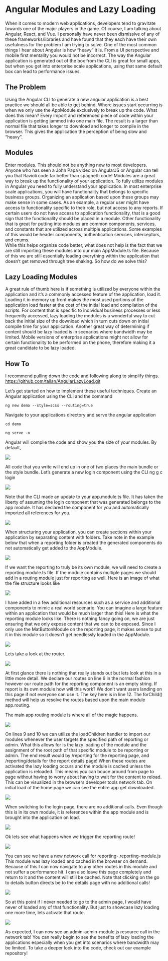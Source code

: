 # Angular Modules and Lazy Loading

When it comes to modern web applications, developers tend to gravitate towards one of the major players in the game.  Of course, I am talking about Angular, React, and Vue.  I personally have never been dismissive of any of these frameworks/libraries and have found that they each have their own usefulness for the problem I am trying to solve. 
One of the most common things I hear about Angular is how “heavy” it is.  From a UI perspective and mobile first mentality you would not be incorrect.  The way the Angular application is generated out of the box from the CLI is great for small apps, but when you get into enterprise scale applications, using that same default box can lead to performance issues.

## The Problem
Using the Angular CLI to generate a new angular application is a best practice we should all be able to get behind.  Where issues start occurring is when we only use the AppModule exclusively to break up the code.  What does this mean?  Every import and referenced piece of code within your application is getting jammed into one main file.  The result is a larger than normal file that takes longer to download and longer to compile in the browser.  This gives the application the perception of being slow and “heavy”.

## Modules
Enter modules.  This should not be anything new to most developers.  Anyone who has seen a John Papa video on AngularJS or Angular can tell you that Ravioli code far better than spaghetti code!  Modules are a great way to break up the functionality of your application.  To fully utilize modules in Angular you need to fully understand your application.  In most enterprise scale applications, you will have functionality that belongs to specific business groups.  Organizing an application based upon these groups may make sense in some cases.  As an example, a regular user might have access to functionality specific to their role, but not access to any reports.  If certain users do not have access to application functionality, that is a good sign that the functionality should be placed in a module.  Other functionality that is great for putting into modules are common components, services, and constants that are utilized across multiple applications.  Some examples of this would be header components, authentication services, interceptors, and enums.  
While this helps organize code better, what does not help is the fact that we are still importing these modules into our main AppModule.ts file.  Because of this we are still essentially loading everything within the application that doesn’t get removed through tree shaking.  So how do we solve this?

## Lazy Loading Modules
A great rule of thumb here is if something is utilized by everyone within the application and it’s a commonly accessed feature of the application, load it.  Loading it in memory up front makes the most used portions of the application load faster at the cost of the initial load and compilation of the scripts.  For content that is specific to individual business processes or less frequently accessed, lazy loading the modules is a wonderful way to cut back the initial size of the download which in turn cuts down on initial compile time for your application.  Another great way of determining if content should be lazy loaded is in scenarios where bandwidth may be limited.  Mobile versions of enterprise applications might not allow for certain functionality to be performed on the phone, therefore making it a great candidate to be lazy loaded.

## How To
I recommend pulling down the code and following along to simplify things.
https://github.com/tallan/AngularLazyLoad.git

Let’s get started on how to implement these useful techniques.
Create an Angular application using the CLI and the command

```ng new demo --style=scss --routing=true```

Navigate to your applications directory and serve the angular application

```cd demo```

```ng serve -o ```

Angular will compile the code and show you the size of your modules.  By default, 

![](./images/1.png)
 
All code that you write will end up in one of two places the main bundle or the style bundle.
Let’s generate a new login component using the CLI ng g c login
 
![](./images/2.png)

Note that the CLI made an update to your app.module.ts file.
It has taken the liberty of assuming the login component that was generated belongs to the app module.  It has declared the component for you and automatically imported all references for you.  

![](./images/3.png)

When structuring your application, you can create sections within your application by separating content with folders.  Take note in the example below that when a reporting folder is created the generated components do not automatically get added to the AppModule.

![](./images/4.png)
 
If we want the reporting to truly be its own module, we will need to create a reporting.module.ts file.  If the module contains multiple pages we should add in a routing module just for reporting as well.
Here is an image of what the file structure looks like

![](./images/5.png)
 
I have added in a few additional resources such as a service and additional components to mimic a real world scenario.  You can imagine a large feature within an application that would be much larger than this!
Here is what the reporting module looks like.  There is nothing fancy going on, we are just ensuring that we only expose content that we can to be exposed.  Since I only use the MatButtonModule on the reporting page, it makes sense to put it in this module so it doesn’t get needlessly loaded in the AppModule.  

![](./images/6.png)

Lets take a look at the router.

![](./images/7.png)

At first glance there is nothing that really stands out but lets look at this in a little more detail.
We declare our routes on line 6 in the normal fashion however our route path for the reporting component is an empty string.  If report is its own module how will this work?  We don’t want users landing on this page if not everyone can use it.  The key here is in line 12.  The forChild() method will help us resolve the routes based upon the main module app.routing.

The main app routing module is where all of the magic happens.

![](./images/8.png)
 
On lines 9 and 10 we can utilize the loadChildren handler to import our modules whenever the user targets the specified path of reporting or admin.  What this allows for is the lazy loading of the module and the assignment of the root path of that specific module to be reporting or admin.
The end result would by /reporting for the reporting page, and /reporting/details for the report details page!
When these routes are activated the lazy loading occurs and the module is cached unless the application is reloaded.  This means you can bouce around from page to page without having to worry about having to wait for the content to reload.
This can be visualized in the browsers developer tools network tab.
On initial load of the home page we can see the entire app get downloaded.

![](./images/9.png)

When switching to the login page, there are no additional calls.  Even though this is in its own module, it is references within the app module and is brought into the application on load.

![](./images/10.png)

Ok lets see what happens when we trigger the reporting route!

![](./images/11.png)

You can see we have a new network call for reporting-.reporting-module.js
This module was lazy loaded and cached in the browser on demand.  Because of this I can now navigate to any other routes in this module and not suffer a performance hit.  I can also leave this page completely and return to it and the content will still be cached.  Note that clicking on the go to details button directs be to the details page with no additional calls!

![](./images/12.png)
 
So at this point if I never needed to go to the admin page, I would have never of loaded any of that functionality.  But just to showcase lazy loading one more time, lets activate that route.

![](./images/13.png)
 
As expected, I can now see an admin-admin-module.js resource call in the network tab!  You can really begin to see the benefits of lazy loading the applications especially when you get into scenarios where bandwidth may be limited.
To take a deeper look into the code, check out our example repository!
